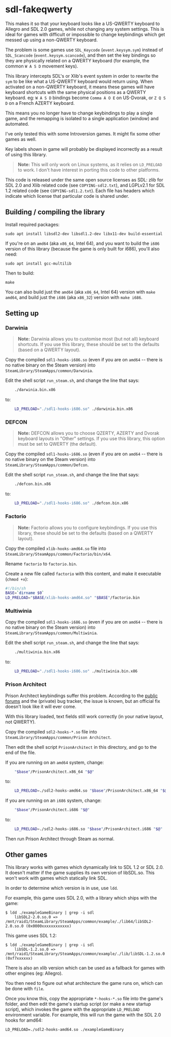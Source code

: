 # sdl-fakeqwerty

This makes it so that your keyboard looks like a US-QWERTY keyboard to Allegro and SDL 2.0 games, while not changing any system settings.  This is ideal for games with difficult or impossible to change keybindings which get messed up using a non-QWERTY keyboard.

The problem is some games use `SDL_Keycode` (`event.keysym.sym`) instead of `SDL_Scancode` (`event.keysym.scancode`), and then set the key bindings so they are physically related on a QWERTY keyboard (for example, the common `W A S D` movement keys).

This library intercepts SDL's or Xlib's event system in order to rewrite the `sym` to be like what a US-QWERTY keyboard would return using.  When activated on a non-QWERTY keyboard, it means these games will have keyboard shortcuts with the same physical positions as a QWERTY keyboard.  eg: `W A S D` bindings become `Comma A O E` on US-Dvorak, or `Z Q S D` on a French AZERTY keyboard.

This means you no longer have to change keybindings to play a single game, and the remapping is isolated to a single application (window) and automated.

I've only tested this with some Introversion games.  It might fix some other games as well.

Key labels shown in game will probably be displayed incorrectly as a result of using this library.

> **Note:** This will only work on Linux systems, as it relies on `LD_PRELOAD` to work.  I don't have interest in porting this code to other platforms.

This code is released under the same open source licenses as SDL: zlib for SDL 2.0 and Xlib related code (see `COPYING-sdl2.txt`), and LGPLv2.1 for SDL 1.2 related code (see `COPYING-sdl1.2.txt`).  Each file has headers which indicate which license that particular code is shared under.

## Building / compiling the library

Install required packages:

```
sudo apt install libsdl2-dev libsdl1.2-dev libx11-dev build-essential
```

If you're on an `amd64` (aka `x86_64`, Intel 64), and you want to build the `i686` version of this library (because the game is only built for i686), you'll also need:

```
sudo apt install gcc-multilib
```

Then to build:

```
make
```

You can also build just the `amd64` (aka `x86_64`, Intel 64) version with `make amd64`, and build just the `i686` (aka `x86_32`) version with `make i686`.

## Setting up

### Darwinia

> **Note:** Darwinia allows you to customise most (but not all) keyboard shortcuts.  If you use this library, these should be set to the defaults (based on a QWERTY layout).

Copy the compiled `sdl1-hooks-i686.so` (even if you are on `amd64` -- there is no native binary on the Steam version) into `SteamLibrary/SteamApps/common/Darwinia`.

Edit the shell script `run_steam.sh`, and change the line that says:

```sh
    ./darwinia.bin.x86
```

to:

```sh
    LD_PRELOAD="./sdl1-hooks-i686.so" ./darwinia.bin.x86
```

### DEFCON

> **Note:** DEFCON allows you to choose QZERTY, AZERTY and Dvorak keyboard layouts in "Other" settings.  If you use this library, this option must be set to QWERTY (the default).

Copy the compiled `sdl1-hooks-i686.so` (even if you are on `amd64` -- there is no native binary on the Steam version) into `SteamLibrary/SteamApps/common/Defcon`.

Edit the shell script `run_steam.sh`, and change the line that says:

```sh
    ./defcon.bin.x86
```

to:

```sh
    LD_PRELOAD="./sdl1-hooks-i686.so" ./defcon.bin.x86
```

### Factorio

> **Note:** Factorio allows you to configure keybindings. If you use this library, these should be set to the defaults (based on a QWERTY layout).

Copy the compiled `xlib-hooks-amd64.so` file into `SteamLibrary/SteamApps/common/Factorio/bin/x64`.

Rename `factorio` to `factorio.bin`.

Create a new file called `factorio` with this content, and make it executable (`chmod +x`):

```sh
#!/bin/sh
BASE=`dirname $0`
LD_PRELOAD="$BASE/xlib-hooks-amd64.so" "$BASE"/factorio.bin
```

### Multiwinia

Copy the compiled `sdl1-hooks-i686.so` (even if you are on `amd64` -- there is no native binary on the Steam version) into `SteamLibrary/SteamApps/common/Multiwinia`.

Edit the shell script `run_steam.sh`, and change the line that says:

```sh
    ./multiwinia.bin.x86
```

to:

```sh
    LD_PRELOAD="./sdl1-hooks-i686.so" ./multiwinia.bin.x86
```

### Prison Architect

Prison Architect keybindings suffer this problem.  According to the [public forums](http://forums.introversion.co.uk/viewtopic.php?t=19330) and the (private) bug tracker, the issue is known, but an official fix doesn't look like it will ever come.

With this library loaded, text fields still work correctly (in your native layout, not QWERTY).

Copy the compiled `sdl2-hooks-*.so` file into `SteamLibrary/SteamApps/common/Prison Architect`.

Then edit the shell script `PrisonArchitect` in this directory, and go to the end of the file.

If you are running on an `amd64` system, change:

```sh
    "$base"/PrisonArchitect.x86_64 "$@"
```

to:

```sh
    LD_PRELOAD=./sdl2-hooks-amd64.so "$base"/PrisonArchitect.x86_64 "$@"
```

If you are running on an `i686` system, change:

```sh
    "$base"/PrisonArchitect.i686 "$@"
```

to:

```sh
    LD_PRELOAD=./sdl2-hooks-i686.so "$base"/PrisonArchitect.i686 "$@"
```

Then run Prison Architect through Steam as normal.

## Other games

This library works with games which dynamically link to SDL 1.2 or SDL 2.0.  It doesn't matter if the game supplies its own version of libSDL.so.  This won't work with games which statically link SDL.

In order to determine which version is in use, use `ldd`.

For example, this game uses SDL 2.0, with a library which ships with the game:

```
$ ldd ./exampleGameBinary | grep -i sdl
	libSDL2-2.0.so.0 => /mnt/raid1/SteamLibrary/SteamApps/common/example/./lib64/libSDL2-2.0.so.0 (0x0000xxxxxxxxxxxx)
```

This game uses SDL 1.2:

```
$ ldd ./exampleGameBinary | grep -i sdl
	libSDL-1.2.so.0 => /mnt/raid1/SteamLibrary/SteamApps/common/example/./lib/libSDL-1.2.so.0 (0xf7xxxxxx)
```

There is also an xlib version which can be used as a fallback for games with other engines (eg: Allegro).

You then need to figure out what architecture the game runs on, which can be done with `file`.

Once you know this, copy the appropriate `*-hooks-*.so` file into the game's folder, and then edit the game's startup script (or make a new startup script), which invokes the game with the appropriate `LD_PRELOAD` environment variable.  For example, this will run the game with the SDL 2.0 hooks for amd64:

```
LD_PRELOAD=./sdl2-hooks-amd64.so ./exampleGameBinary
```

